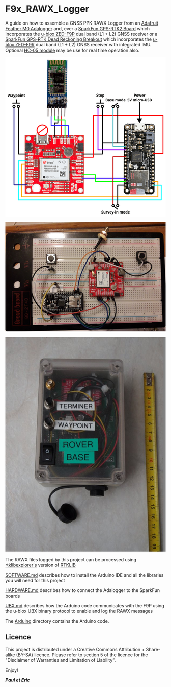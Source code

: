 # F9x_RAWX_Logger


A guide on how to assemble a GNSS PPK RAWX Logger from an [Adafruit Feather M0 Adalogger](https://www.adafruit.com/product/2796)
and, ever a [SparkFun GPS-RTK2 Board](https://www.sparkfun.com/products/15136) which incorporates the [u-blox ZED-F9P](https://www.u-blox.com/en/product/zed-f9p-module)
dual band (L1 + L2) GNSS receiver or a [SparkFun GPS-RTK Dead Reckoning Breakout](https://www.sparkfun.com/products/16344) which incorporates the [u-blox ZED-F9R](https://www.u-blox.com/en/product/zed-f9r-module)
dual band (L1 + L2) GNSS receiver with integrated IMU. Optional [HC-05 module](https://www.amazon.fr/DSD-TECH-HC-05-Pass-through-Communication/dp/B01G9KSAF6) may be use for real time operation also.

![Connections](img/F9P_logger_connections.png)

![RAWX_Logger](img/gnss_logger_board.jpg)

![RAWX_Logger](img/F9P_logger_box.jpg)

The RAWX files logged by this project can be processed using [rtklibexplorer's](https://rtklibexplorer.wordpress.com/)
version of [RTKLIB](http://rtkexplorer.com/downloads/rtklib-code/)

[SOFTWARE.md](SOFTWARE.md) describes how to install the Arduino IDE and
all the libraries you will need for this project

[HARDWARE.md](HARDWARE.md) describes how to connect the Adalogger to the
SparkFun boards

[UBX.md](UBX.md) describes how the Arduino code communicates with
the F9P using the u-blox UBX binary protocol to enable and log the RAWX messages

The [Arduino](Arduino) directory contains the Arduino code.

## Licence

This project is distributed under a Creative Commons Attribution + Share-alike (BY-SA) licence.
Please refer to section 5 of the licence for the "Disclaimer of Warranties and Limitation of Liability".

Enjoy!

**_Paul et Eric_**



